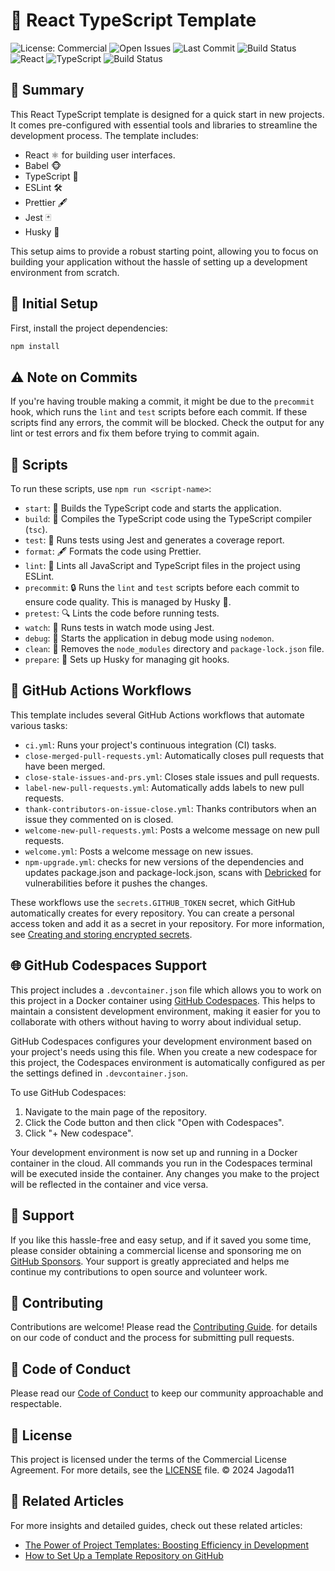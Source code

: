 # 🚀 React TypeScript Template

![License: Commercial](https://img.shields.io/badge/license-Commercial-pink)
![Open Issues](https://img.shields.io/github/issues/Jagoda11/react-template?style=flat-square&color=orange)
![Last Commit](https://img.shields.io/github/last-commit/Jagoda11/react-template/main?style=flat-square&color=yellow)
![Build Status](https://github.com/Jagoda11/react-template/actions/workflows/🚀ci.yml/badge.svg?branch=main)
![React](https://img.shields.io/github/package-json/dependency-version/Jagoda11/react-template/react?label=React)
![TypeScript](https://img.shields.io/github/package-json/dependency-version/Jagoda11/react-template/dev/typescript?label=TypeScript)
![Build Status](https://github.com/Jagoda11/react-template/actions/workflows/⬆️npm-upgrade.yml/badge.svg?branch=main)

## 📝 Summary

This React TypeScript template is designed for a quick start in new projects. It comes pre-configured with essential tools and libraries to streamline the development process. The template includes:

- React ⚛️ for building user interfaces.
- Babel 🐵
- TypeScript 🔵
- ESLint 🛠️
- Prettier 🖋️
- Jest 🃏
- Husky 🐶

This setup aims to provide a robust starting point, allowing you to focus on building your application without the hassle of setting up a development environment from scratch.

## 🚀 Initial Setup

First, install the project dependencies:

```bash
npm install
```

## ⚠️ Note on Commits

If you're having trouble making a commit, it might be due to the `precommit` hook, which runs the `lint` and `test` scripts before each commit. If these scripts find any errors, the commit will be blocked. Check the output for any lint or test errors and fix them before trying to commit again.

## 📜 Scripts

To run these scripts, use `npm run <script-name>`:

- `start`: 🚀 Builds the TypeScript code and starts the application.
- `build`: 🔨 Compiles the TypeScript code using the TypeScript compiler (`tsc`).
- `test`: 🧪 Runs tests using Jest and generates a coverage report.
- `format`: 🖋️ Formats the code using Prettier.
- `lint`: 🧹 Lints all JavaScript and TypeScript files in the project using ESLint.
- `precommit`: 🔒 Runs the `lint` and `test` scripts before each commit to ensure code quality. This is managed by Husky 🐶.
- `pretest`: 🔍 Lints the code before running tests.
- `watch`: 👀 Runs tests in watch mode using Jest.
- `debug`: 🐞 Starts the application in debug mode using `nodemon`.
- `clean`: 🧽 Removes the `node_modules` directory and `package-lock.json` file.
- `prepare`: 🐾 Sets up Husky for managing git hooks.

## 🤖 GitHub Actions Workflows

This template includes several GitHub Actions workflows that automate various tasks:

- `ci.yml`: Runs your project's continuous integration (CI) tasks.
- `close-merged-pull-requests.yml`: Automatically closes pull requests that have been merged.
- `close-stale-issues-and-prs.yml`: Closes stale issues and pull requests.
- `label-new-pull-requests.yml`: Automatically adds labels to new pull requests.
- `thank-contributors-on-issue-close.yml`: Thanks contributors when an issue they commented on is closed.
- `welcome-new-pull-requests.yml`: Posts a welcome message on new pull requests.
- `welcome.yml`: Posts a welcome message on new issues.
- `npm-upgrade.yml`: checks for new versions of the dependencies and updates package.json and package-lock.json, scans with
  [Debricked](https://debricked.com/) for vulnerabilities before it pushes the changes.

These workflows use the `secrets.GITHUB_TOKEN` secret, which GitHub automatically creates for every repository. You can create a personal access token and add it as a secret in your repository. For more information, see [Creating and storing encrypted secrets](https://docs.github.com/en/actions/reference/encrypted-secrets).

## 🌐 GitHub Codespaces Support

This project includes a `.devcontainer.json` file which allows you to work on this project in a Docker container using [GitHub Codespaces](https://github.com/features/codespaces). This helps to maintain a consistent development environment, making it easier for you to collaborate with others without having to worry about individual setup.

GitHub Codespaces configures your development environment based on your project's needs using this file. When you create a new codespace for this project, the Codespaces environment is automatically configured as per the settings defined in `.devcontainer.json`.

To use GitHub Codespaces:

1. Navigate to the main page of the repository.
2. Click the Code button and then click "Open with Codespaces".
3. Click "+ New codespace".

Your development environment is now set up and running in a Docker container in the cloud. All commands you run in the Codespaces terminal will be executed inside the container. Any changes you make to the project will be reflected in the container and vice versa.

## 💖 Support

If you like this hassle-free and easy setup, and if it saved you some time, please consider obtaining a commercial license and sponsoring me on [GitHub Sponsors](https://github.com/sponsors/Jagoda11). Your support is greatly appreciated and helps me continue my contributions to open source and volunteer work.

## 🤝 Contributing

Contributions are welcome! Please read the [Contributing Guide](CONTRIBUTING.md).
for details on our code of conduct and the process for submitting pull requests.

## 📜 Code of Conduct

Please read our [Code of Conduct](CODE_OF_CONDUCT.md) to keep our community approachable and respectable.

## 📝 License

This project is licensed under the terms of the Commercial License Agreement. For more details, see the [LICENSE](LICENSE.md) file.
© 2024 Jagoda11

## 📖 Related Articles

For more insights and detailed guides, check out these related articles:

- [The Power of Project Templates: Boosting Efficiency in Development](https://medium.com/code-like-a-girl/the-power-of-project-templates-boosting-efficiency-in-development-1a61cb6bcdae)
- [How to Set Up a Template Repository on GitHub](https://medium.com/new-writers-welcome/how-to-set-up-a-template-repository-on-github-0e7446a46817)

